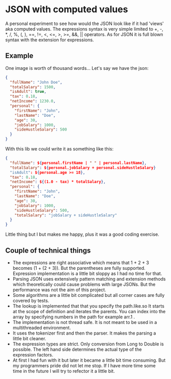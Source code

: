 # JSON with computed values

A personal experiment to see how would the JSON look like if it had 'views' aka computed values.
The expressions syntax is very simple limited to +, -, *, /, %, (, ), ==, !=, <, <=, >, >=, &&, || operators.
As for JSON it is full blown syntax with the extension for expressions.


## Example

One image is worth of thousand words... Let's say we have the json:

```json
{
  "fullName": "John Doe",
  "totalSalary": 1500,
  "isAdult": true,
  "tax": 0.18,
  "netIncome": 1230.0,
  "personal": {
    "firstName": "John",
    "lastName": "Doe",
    "age": 30,
    "jobSalary": 1000,
    "sideHustleSalary": 500
  }
}


```

With this lib we could write it as something like this:

```json
{
  "fullName": ${personal.firstName | " " | personal.lastName},
  "totalSalary": ${personal.jobSalary + personal.sideHustleSalary}
  "isAdult": ${personal.age >= 18},
  "tax": 0.18,
  "netIncome": ${(1.0 - tax) * totalSalary},
  "personal": {
    "firstName": "John",
    "lastName": "Doe",
    "age": 30,
    "jobSalary": 1000,
    "sideHustleSalary": 500,
    "totalSalary": "jobSalary + sideHustleSalary"
  }
}
```

Little thing but I but makes me happy, plus it was a good coding exercise.

## Couple of technical things

* The expressions are right associative which means that 1 + 2 + 3 becomes (1 + (2 + 3)). But the 
parentheses are fully supported. Expression implementation is a little bit sloppy as I had no time for that.
* Parsing JSON uses extensively pattern matching and extension methods which theoretically could 
cause problems with large JSONs. But the performance was not the aim of this project.
* Some algorithms are a little bit complicated but all corner cases are fully covered by tests.
* The lookup is implemented that that you specify the path.like.so It starts at the scope of definition and
iterates the parents. You can index into the array by specifying numbers in the path for example arr.1 .
* The implementation is not thread safe. It is not meant to be used in a multithreaded environment.
* It uses the tokenizer first and then the parser. It makes the parsing a little bit cleaner.
* The expression types are strict. Only conversion from Long to Double is possible. The left hand side determines the 
actual type of the expression factors.
* At first I had fun with it but later it became a little bit time consuming. But my programmers pride did not let me stop.
If I have more time some time in the future I will try to refector it a little bit.

